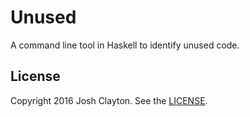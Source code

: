 # Unused

A command line tool in Haskell to identify unused code.

## License

Copyright 2016 Josh Clayton. See the [LICENSE](LICENSE).
